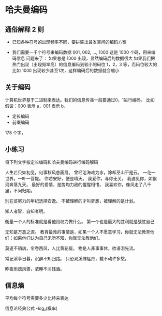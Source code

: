 # 哈夫曼编码
## 通俗解释 2 则
- 已知各种符号的出现频率不同，要拼装出最省空间的编码方案

- 我们需要一千个符号来编码数据
001, 002, ..., 1000 这是 1000 个码，用来编码信息
问题来了： 如果总是 1000 出现，显然编码后的数据很大
如果我们把热门出现（出现频率高）的信息编码到较小的码位 1，2，3 等，而码位较大的比如 1000 出现较少甚至1次，这样编码后的数据就会缩小

## 关于编码
计算机世界基于二进制来表达。我们的信息传递一般要通过0，1进行编码。
比如假设：000 表示 a，001 表示 b，
- 定长编码
- 前缀编码

178 个字，

## 小练习
将下列文字按定长编码和哈夫曼编码进行编码解码

人生若只如初见，何事秋风悲画扇。
曾经沧海难为水，除却巫山不是云。
一花一世界，一叶一菩提。
你若安好，便是晴天。
我爱你，与你无关。
我遇见你，如银河奔落九天。
最好的爱情，是势均力敌的惺惺相惜。
我喜欢你，像风走了八千里，不问归期。


别在该努力的年纪选择安逸。
不被理解的才叫梦想，被理解的是计划。


知人者智，自知者明。


衡量一个人的标准就是看他用权力做什么。
第一个也是最大的胜利就是战胜自己


无知是万恶之源。
教育最难的事情是，如果一个人不愿意学习，你就无法教育他们；如果他们认为自己无所不知，你就无法教他们。


莫道不销魂，帘卷西风，人比黄花瘦。
物是人非事事休，欲语泪先流。


常记溪亭日暮，沉醉不知归路。
只恐双溪舴艋舟，载不动许多愁。


昨夜雨疏风骤，浓睡不消残酒。


## 信息熵
平均每个符号需要多少比特来表达

信息论经典公式
-log₂(概率)